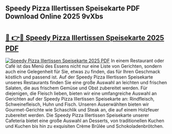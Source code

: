 ## Speedy Pizza Illertissen Speisekarte PDF Download Online 2025 9vXbs

# <h2><a href="http://gcds4v.nevu.top/?p=Speedy+Pizza+Illertissen+Speisekarte">🔗 👉🔴 Speedy Pizza Illertissen Speisekarte 2025 PDF</a></h2>

[![Speedy Pizza Illertissen Speisekarte 2025 PDF](https://i.imgur.com/dBaPXMq.png)](http://gcds4v.nevu.top/?p=Speedy+Pizza+Illertissen+Speisekarte)
In einem Restaurant oder Café ist das Menü des Essens nicht nur eine Liste von Gerichten, sondern auch eine Gelegenheit für Sie, etwas zu finden, das für Ihren Geschmack köstlich und passend ist. Auf der Speedy Pizza Illertissen Speisekarte unseres Restaurants finden Sie eine große Auswahl an leichten und frischen Salaten, die aus frischem Gemüse und Obst zubereitet werden. Für diejenigen, die Fleisch lieben, bieten wir eine umfangreiche Auswahl an Gerichten auf der Speedy Pizza Illertissen Speisekarte an: Rindfleisch, Schweinefleisch, Huhn und Fisch. Unseren Auserwählten bieten wir Gourmet-Gerichte wie Schaschlik und Steak an, die auf einem Holzfeuer zubereitet werden. Die Speedy Pizza Illertissen Speisekarte unserer Cafeteria bietet eine große Auswahl an Desserts, von traditionellen Kuchen und Kuchen bis hin zu exquisiten Crème Brûlée und Schokoladenbrötchen.
